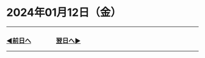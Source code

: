 # 2024年01月12日（金）

---

### [◀️前日へ](https://github.com/yuasys/chatty-journal/blob/main/2024/01/2024-01-11.md)&emsp;&emsp;&emsp;&emsp;[翌日へ▶️](https://github.com/yuasys/chatty-journal/blob/main/2024/01/2024-01-１3.md)

---

